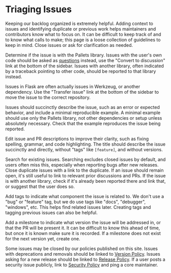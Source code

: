 # Triaging Issues

Keeping our backlog organized is extremely helpful. Adding context to issues and
identifying duplicate or previous work helps maintainers and contributors know
what to focus on. It can be difficult to keep track of and to know what calls to
make; this page is a loose collection of guidelines to keep in mind. Close
issues or ask for clarification as needed.

Determine if the issue is with the Pallets library. Issues with the user's own
code should be asked as [questions] instead, use the "Convert to discussion"
link at the bottom of the sidebar. Issues with another library, often indicated
by a traceback pointing to other code, should be reported to that library
instead.

[questions]: questions.md

Issues in Flask are often actually issues in Werkzeug, or another dependency.
Use the "Transfer issue" link at the bottom of the sidebar to move the issue to
the correct repository.

Issues should succinctly describe the issue, such as an error or expected
behavior, and include a minimal reproducible example. A minimal example should
use only the Pallets library, not other dependencies or setup unless absolutely
necessary. Check that the example reproduces the issue being reported.

Edit issue and PR descriptions to improve their clarity, such as fixing
spelling, grammar, and code highlighting. The title should describe the issue
succinctly and directly, without "tags" like `[feature]`, and without versions.

Search for existing issues. Searching excludes closed issues by default, and
users often miss this, especially when reporting bugs after new releases. Close
duplicate issues with a link to the duplicate. If an issue should remain open,
it's still useful to link to relevant prior discussions and PRs. If the issue is
with another library, check if it's already been reported there and link that,
or suggest that the user does so.

Add tags to indicate what component the issue is related to. We don't use a
"bug" or "feature" tag, but we do use tags like "docs", "debugger", "windows",
etc. This helps find related issues later. Creating tags and tagging previous
issues can also be helpful.

Add a milestone to indicate what version the issue will be addressed in, or that
the PR will be present it. It can be difficult to know this ahead of time, but
once it is known make sure it is recorded. If a milestone does not exist for the
next version yet, create one.

Some issues may be closed by our policies published on this site. Issues with
deprecations and removals should be linked to [Version Policy]. Issues asking
for a new release should be linked to [Release Policy]. If a user posts a
security issue publicly, link to [Security Policy] and ping a core maintainer.

[Version Policy]: ../versions.md
[Release Policy]: ../releases.md
[Security Policy]: ../security.md

